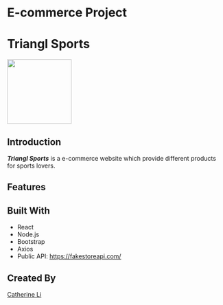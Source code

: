 # E-commerce Project

# Triangl Sports
<img src="" width="150" height="150">

## Introduction
***Triangl Sports*** is a e-commerce website which provide different products for sports lovers.

## Features


##  Built With
- React <br />
- Node.js <br />
- Bootstrap <br />
- Axios <br />
- Public API: https://fakestoreapi.com/ <br />

## Created By
[Catherine Li](https://github.com/manheicatherine)
